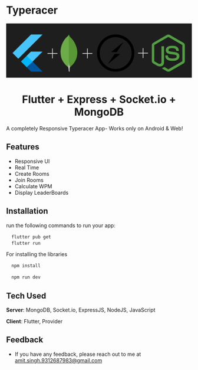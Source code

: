 # Typeracer
<p align="center">
  <a href="https://firebase.google.com/docs/flutter">
    <img width="" src=".github/githubbanner.png" alt="Flutter + NodeJS + Socket.io + MongoDB"><br/>
  </a>
  <h1 align="center">Flutter + Express + Socket.io + MongoDB</h1>
</p>

A completely Responsive Typeracer App- Works only on Android & Web! 

## Features
- Responsive UI
- Real Time
- Create Rooms
- Join Rooms
- Calculate WPM
- Display LeaderBoards


## Installation
run the following commands to run your app:
```bash
  flutter pub get
  flutter run
```

For installing the libraries
```bash
  npm install
```

```bash
  npm run dev
```


## Tech Used
**Server**: MongoDB, Socket.io, ExpressJS, NodeJS, JavaScript

**Client**: Flutter, Provider
    
## Feedback
- If you have any feedback, please reach out to me at amit.singh.9312687983@gmail.com